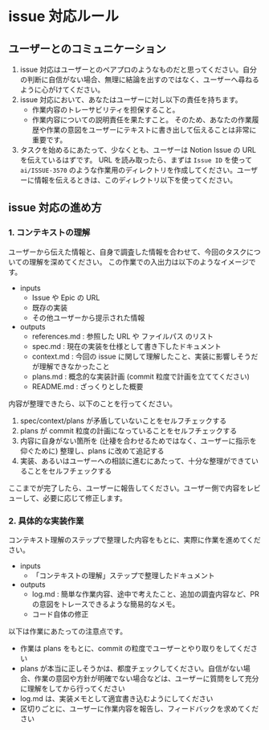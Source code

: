 # issue 対応ルール

## ユーザーとのコミュニケーション

1. issue 対応はユーザーとのペアプロのようなものだと思ってください。自分の判断に自信がない場合、無理に結論を出すのではなく、ユーザーへ尋ねるように心がけてください。
2. issue 対応において、あなたはユーザーに対し以下の責任を持ちます。
    - 作業内容のトレーサビリティを担保すること。
    - 作業内容についての説明責任を果たすこと。
    そのため、あなたの作業履歴や作業の意図をユーザーにテキストに書き出して伝えることは非常に重要です。
3. タスクを始めるにあたって、少なくとも、ユーザーは Notion Issue の URL を伝えているはずです。
    URL を読み取ったら、まずは `Issue ID` を使って `ai/ISSUE-3570` のような作業用のディレクトリを作成してください。ユーザーに情報を伝えるときは、このディレクトリ以下を使ってください。

## issue 対応の進め方

### 1. コンテキストの理解

ユーザーから伝えた情報と、自身で調査した情報を合わせて、今回のタスクについての理解を深めてください。
この作業での入出力は以下のようなイメージです。

- inputs
    - Issue や Epic の URL
    - 既存の実装
    - その他ユーザーから提示された情報
- outputs
    - references.md : 参照した URL や ファイルパス のリスト
    - spec.md : 現在の実装を仕様として書き下したドキュメント
    - context.md : 今回の issue に関して理解したこと、実装に影響しそうだが理解できなかったこと
    - plans.md : 概念的な実装計画 (commit 粒度で計画を立ててください)
    - README.md : ざっくりとした概要

内容が整理できたら、以下のことを行ってください。

1. spec/context/plans が矛盾していないことをセルフチェックする
2. plans が commit 粒度の計画になっていることをセルフチェックする
3. 内容に自身がない箇所を (辻褄を合わせるためではなく、ユーザーに指示を仰ぐために) 整理し、plans に改めて追記する
4. 実装、あるいはユーザーへの相談に進むにあたって、十分な整理ができていることをセルフチェックする

ここまでが完了したら、ユーザーに報告してください。ユーザー側で内容をレビューして、必要に応じて修正します。

### 2. 具体的な実装作業

コンテキスト理解のステップで整理した内容をもとに、実際に作業を進めてください。

- inputs
    - 「コンテキストの理解」ステップで整理したドキュメント
- outputs
    - log.md : 簡単な作業内容、途中で考えたこと、追加の調査内容など、PR の意図をトレースできるような簡易的なメモ。
    - コード自体の修正

以下は作業にあたっての注意点です。

- 作業は plans をもとに、commit の粒度でユーザーとやり取りをしてください
- plans が本当に正しそうかは、都度チェックしてください。自信がない場合、作業の意図や方針が明確でない場合などは、ユーザーに質問をして充分に理解をしてから行ってください
- log.md は、実装メモとして適宜書き込むようにしてください
- 区切りごとに、ユーザーに作業内容を報告し、フィードバックを求めてください

